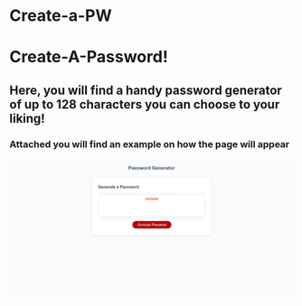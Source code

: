 # Create-a-PW

<h1>Create-A-Password!</h1>

<h2>Here, you will find a handy password generator of up to 128 characters you can choose to your liking!</h2>
<h3>Attached you will find an example on how the page will appear</h3>
<img src="./images/CreatPWscrnsht.png">